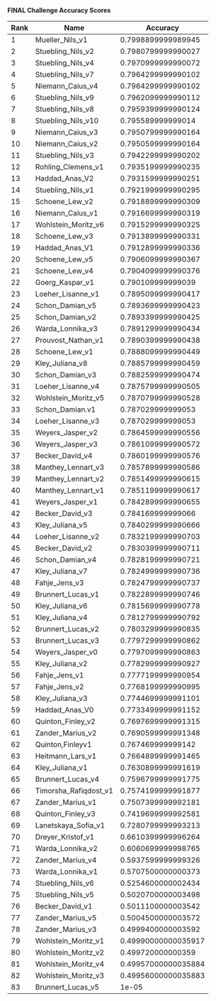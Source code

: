 **FINAL Challenge Accuracy Scores**



|Rank|Name|Accuracy|
|----|-----|---|
|1|Mueller_Nils_v1|0.7998899999989945|
|2|Stuebling_Nils_v2|0.7980799999990027|
|3|Stuebling_Nils_v4|0.7970999999990072|
|4|Stuebling_Nils_v7|0.7964299999990102|
|5|Niemann_Caius_v4|0.7964299999990102|
|6|Stuebling_Nils_v9|0.7962099999990112|
|7|Stuebling_Nils_v8|0.7959399999990124|
|8|Stuebling_Nils_v10|0.795589999999014|
|9|Niemann_Caius_v3|0.7950799999990164|
|10|Niemann_Caius_v2|0.7950599999990164|
|11|Stuebling_Nils_v3|0.7942299999990202|
|12|Rohling_Clemens_v1|0.7935199999990235|
|13|Haddad_Anas_V2|0.7931599999990251|
|14|Stuebling_Nils_v1|0.7921999999990295|
|15|Schoene_Lew_v2|0.7918899999990309|
|16|Niemann_Caius_v1|0.7916699999990319|
|17|Wohlstein_Moritz_v6|0.7915299999990325|
|18|Schoene_Lew_v3|0.7913899999990331|
|19|Haddad_Anas_V1|0.7912899999990336|
|20|Schoene_Lew_v5|0.7906099999990367|
|21|Schoene_Lew_v4|0.7904099999990376|
|22|Goerg_Kaspar_v1|0.790109999999039|
|23|Loeher_Lisanne_v1|0.7895099999990417|
|24|Schon_Damian_v5|0.7893699999990423|
|25|Schon_Damian_v2|0.7893399999990425|
|26|Warda_Lonnika_v3|0.7891299999990434|
|27|Prouvost_Nathan_v1|0.7890399999990438|
|28|Schoene_Lew_v1|0.7888099999990449|
|29|Kley_Juliana_v8|0.7885799999990459|
|30|Schon_Damian_v3|0.7882599999990474|
|31|Loeher_Lisanne_v4|0.7875799999990505|
|32|Wohlstein_Moritz_v5|0.7870799999990528|
|33|Schon_Damian.v1|0.787029999999053|
|34|Loeher_Lisanne_v3|0.787029999999053|
|35|Weyers_Jasper_v2|0.7864599999990556|
|36|Weyers_Jasper_v3|0.7861099999990572|
|37|Becker_David_v4|0.7860199999990576|
|38|Manthey_Lennart_v3|0.7857899999990586|
|39|Manthey_Lennart_v2|0.7851499999990615|
|40|Manthey_Lennart_v1|0.7851199999990617|
|41|Weyers_Jasper_v1|0.7842899999990655|
|42|Becker_David_v3|0.784169999999066|
|43|Kley_Juliana_v5|0.7840299999990666|
|44|Loeher_Lisanne_v2|0.7832199999990703|
|45|Becker_David_v2|0.7830399999990711|
|46|Schon_Damian_v4|0.7828199999990721|
|47|Kley_Juliana_v7|0.7824999999990736|
|48|Fahje_Jens_v3|0.7824799999990737|
|49|Brunnert_Lucas_v1|0.7822899999990746|
|50|Kley_Juliana_v6|0.7815699999990778|
|51|Kley_Juliana_v4|0.7812799999990792|
|52|Brunnert_Lucas_v2|0.7803299999990835|
|53|Brunnert_Lucas_v3|0.7797299999990862|
|54|Weyers_Jasper_v0|0.7797099999990863|
|55|Kley_Juliana_v2|0.7782999999990927|
|56|Fahje_Jens_v1|0.7777199999990954|
|57|Fahje_Jens_v2|0.7768199999990995|
|58|Kley_Juliana_v3|0.7744699999991101|
|59|Haddad_Anas_V0|0.7733499999991152|
|60|Quinton_Finley_v2|0.7697699999991315|
|61|Zander_Marius_v2|0.7690599999991348|
|62|Quinton,Finleyv1|0.767469999999142|
|63|Heitmann_Lars_v1|0.7664899999991465|
|64|Kley_Juliana_v1|0.7630899999991619|
|65|Brunnert_Lucas_v4|0.7596799999991775|
|66|Timorsha_Rafiqdost_v1|0.7574199999991877|
|67|Zander_Marius_v1|0.7507399999992181|
|68|Quinton_Finley_v3|0.7419699999992581|
|69|Lanetskaya_Sofia_v1|0.7280799999993213|
|70|Dreyer_Kristof_v1|0.6610399999996264|
|71|Warda_Lonnika_v2|0.6060699999998765|
|72|Zander_Marius_v4|0.5937599999999326|
|73|Warda_Lonnika_v1|0.5707500000000373|
|74|Stuebling_Nils_v6|0.5254600000002434|
|75|Stuebling_Nils_v5|0.5020700000003498|
|76|Becker_David_v1|0.5011100000003542|
|77|Zander_Marius_v5|0.5004500000003572|
|78|Zander_Marius_v3|0.4999400000003592|
|79|Wohlstein_Moritz_v1|0.49990000000035917|
|80|Wohlstein_Moritz_v2|0.499720000000359|
|81|Wohlstein_Moritz_v4|0.49957000000035884|
|82|Wohlstein_Moritz_v3|0.49956000000035883|
|83|Brunnert_Lucas_v5|1e-05|
